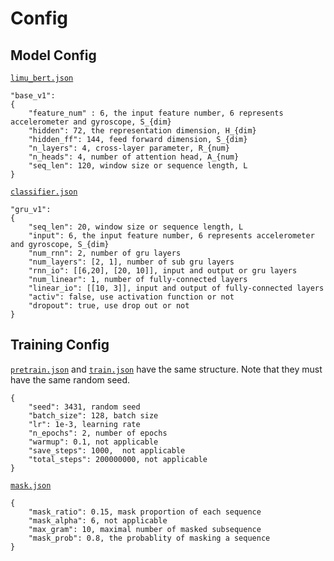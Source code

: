 # Config
## Model Config
[`limu_bert.json`](./limu_bert.json)
```
"base_v1":
{
    "feature_num" : 6, the input feature number, 6 represents accelerometer and gyroscope, S_{dim}
    "hidden": 72, the representation dimension, H_{dim}
    "hidden_ff": 144, feed forward dimension, S_{dim}
    "n_layers": 4, cross-layer parameter, R_{num}
    "n_heads": 4, number of attention head, A_{num}
    "seq_len": 120, window size or sequence length, L
}
```
[`classifier.json`](./classifier.json)
```
"gru_v1":
{
    "seq_len": 20, window size or sequence length, L
    "input": 6, the input feature number, 6 represents accelerometer and gyroscope, S_{dim}
    "num_rnn": 2, number of gru layers
    "num_layers": [2, 1], number of sub gru layers
    "rnn_io": [[6,20], [20, 10]], input and output or gru layers
    "num_linear": 1, number of fully-connected layers
    "linear_io": [[10, 3]], input and output of fully-connected layers
    "activ": false, use activation function or not
    "dropout": true, use drop out or not
}
```

## Training Config

[`pretrain.json`](./pretrain.json) and [`train.json`](./train.json) have the same structure. 
Note that they must have the same random seed.
```
{
    "seed": 3431, random seed
    "batch_size": 128, batch size
    "lr": 1e-3, learning rate
    "n_epochs": 2, number of epochs
    "warmup": 0.1, not applicable
    "save_steps": 1000,  not applicable
    "total_steps": 200000000, not applicable
}
```

[`mask.json`](./mask.json)
```
{
    "mask_ratio": 0.15, mask proportion of each sequence
    "mask_alpha": 6, not applicable
    "max_gram": 10, maximal number of masked subsequence
    "mask_prob": 0.8, the probablity of masking a sequence
}

```